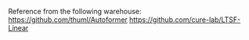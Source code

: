 Reference from the following warehouse:
https://github.com/thuml/Autoformer
https://github.com/cure-lab/LTSF-Linear

